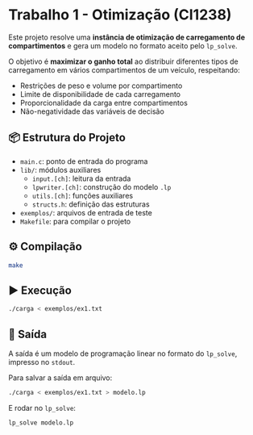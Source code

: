 # Trabalho 1 - Otimização (CI1238)

Este projeto resolve uma **instância de otimização de carregamento de compartimentos** e gera um modelo no formato aceito pelo `lp_solve`.

O objetivo é **maximizar o ganho total** ao distribuir diferentes tipos de carregamento em vários compartimentos de um veículo, respeitando:

- Restrições de peso e volume por compartimento
- Limite de disponibilidade de cada carregamento
- Proporcionalidade da carga entre compartimentos
- Não-negatividade das variáveis de decisão

## 📦 Estrutura do Projeto

- `main.c`: ponto de entrada do programa
- `lib/`: módulos auxiliares
  - `input.[ch]`: leitura da entrada
  - `lpwriter.[ch]`: construção do modelo `.lp`
  - `utils.[ch]`: funções auxiliares
  - `structs.h`: definição das estruturas
- `exemplos/`: arquivos de entrada de teste
- `Makefile`: para compilar o projeto

## ⚙️ Compilação

```bash
make
```

## ▶️ Execução

```bash
./carga < exemplos/ex1.txt
```

## 📄 Saída

A saída é um modelo de programação linear no formato do `lp_solve`, impresso no `stdout`.

Para salvar a saída em arquivo:

```bash
./carga < exemplos/ex1.txt > modelo.lp
```

E rodar no `lp_solve`:

```bash
lp_solve modelo.lp
```
